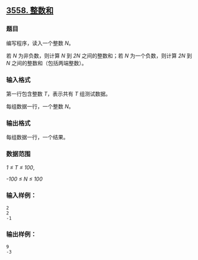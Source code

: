 ## [3558. 整数和](https://www.acwing.com/problem/content/3561/)

### 题目

编写程序，读入一个整数 *N*。

若 *N* 为非负数，则计算 *N* 到 *2N* 之间的整数和；若 *N* 为一个负数，则计算 *2N* 到 *N* 之间的整数和（包括两端整数）。

### 输入格式

第一行包含整数 *T*，表示共有 *T* 组测试数据。

每组数据一行，一个整数 *N*。

### 输出格式

每组数据一行，一个结果。

### 数据范围

*1 ≤ T ≤ 100*,

*-100 ≤ N ≤ 100*

### 输入样例：

```
2
2
-1
```

### 输出样例：

```
9
-3
```
